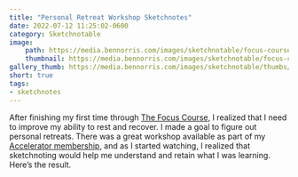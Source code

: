 ```yaml
---
title: "Personal Retreat Workshop Sketchnotes"
date: 2022-07-12 11:25:02-0600
category: Sketchnotable
image:
    path: https://media.bennorris.com/images/sketchnotable/focus-course/personal-retreat-workshop.jpg
    thumbnail: https://media.bennorris.com/images/sketchnotable/focus-course/personal-retreat-workshop.jpg
gallery_thumb: https://media.bennorris.com/images/sketchnotable/thumbs/personal-retreat-workshop.jpg
short: true
tags:
- sketchnotes
---
```


After finishing my first time through [The Focus Course](https://thefocuscourse.com/), I realized that I need to improve my ability to rest and recover. I made a goal to figure out personal retreats. There was a great workshop available as part of my [Accelerator membership](https://thefocuscourse.com/accelerator), and as I started watching, I realized that sketchnoting would help me understand and retain what I was learning. Here’s the result.
